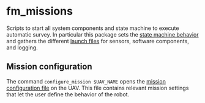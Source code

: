 # fm_missions
Scripts to start all system components and state machine to execute automatic survey.
In particular this package sets the [state machine behavior](src/fm_missions/single_trajectory.py) and gathers the different [launch files](launch) for sensors, software components, and logging.

## Mission configuration
The command `configure_mission $UAV_NAME` opens the [mission configuration file](cfg/mission/single_trajectory_mission.yaml) on the UAV.
This file contains relevant mission settings that let the user define the behavior of the robot.
